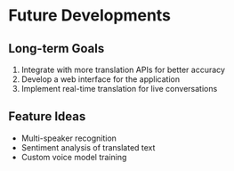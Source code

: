 # Future Developments


## Long-term Goals
1. Integrate with more translation APIs for better accuracy
2. Develop a web interface for the application
3. Implement real-time translation for live conversations

## Feature Ideas
- Multi-speaker recognition
- Sentiment analysis of translated text
- Custom voice model training